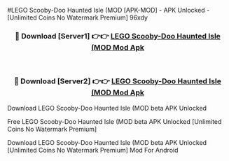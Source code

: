 #LEGO Scooby-Doo Haunted Isle (MOD [APK-MOD] - APK Unlocked - [Unlimited Coins No Watermark Premium] 96xdy



<div align="center">

<h3>🔴 Download [Server1] 👉👉 <a href="https://momento.my/?title=LEGO_Scooby-Doo_Haunted_Isle_(MOD">LEGO Scooby-Doo Haunted Isle (MOD Mod Apk</a></h3><br>

<h3>🔴 Download [Server2] 👉👉 <a href="https://momento.my/?title=LEGO_Scooby-Doo_Haunted_Isle_(MOD">LEGO Scooby-Doo Haunted Isle (MOD Mod Apk</a></h3>
</div>



Download LEGO Scooby-Doo Haunted Isle (MOD beta APK Unlocked

Free LEGO Scooby-Doo Haunted Isle (MOD beta APK Unlocked [Unlimited Coins No Watermark Premium]

Download LEGO Scooby-Doo Haunted Isle (MOD beta APK Unlocked [Unlimited Coins No Watermark Premium] Mod For Android
